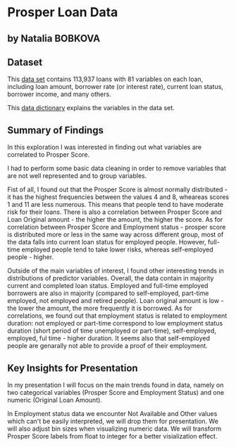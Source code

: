 # Prosper Loan Data
## by Natalia BOBKOVA


## Dataset

This [data set](https://s3.amazonaws.com/udacity-hosted-downloads/ud651/prosperLoanData.csv) contains 113,937 loans with 81 variables on each loan, including loan amount, borrower rate (or interest rate), current loan status, borrower income, and many others.

This [data dictionary](https://www.google.com/url?q=https://docs.google.com/spreadsheet/ccc?key%3D0AllIqIyvWZdadDd5NTlqZ1pBMHlsUjdrOTZHaVBuSlE%26usp%3Dsharing&sa=D&source=editors&ust=1643672087503009&usg=AOvVaw3Du8m8kG18JesrSzK2zqH3) explains the variables in the data set.


## Summary of Findings

In this exploration I was interested in finding out what variables are correlated to Prosper Score.

I had to perform some basic data cleaning in order to remove variables that are not well represented and to group variables.

Fist of all, I found out that the Prosper Score is almost normally distributed - it has the highest frequencies between the values 4 and 8, wheareas scores 1 and 11 are less numerous. This means that people tend to have moderate risk for their loans. There is also a correlation between Prosper Score and Loan Original amount - the higher the amount, the higher the score. As for correlation between Prosper Score and Employment status - prosper score is distributed more or less in the same way across different group, most of the data falls into current loan status for employed people. However, full-time employed people tend to take lower risks, whereas self-employed people - higher. 

Outside of the main variables of interest, I found other interesting trends in distributions of predictor variables. Overall, the data contain in majority current and completed loan status. Employed and full-time employed borrowers are also in majority (compared to self-employed, part-time employed, not employed and retired people). Loan original amount is low - the lower the amount, the more frequently it is borrowed. As for correlations, we found out that employment status is related to employment duration: not employed or part-time correspond to low employment status duration (short period of time unemployed or part-time), self-employed, employed, ful time - higher duration. It seems also that self-employed people are genarally not able to provide a proof of their employment. 


## Key Insights for Presentation

In my presentation I will focus on the main trends found in data, namely on two categorical variables (Prosper Score and Employment Status) and one numeric (Original Loan Amount). 

In Employment status data we encounter Not Available and Other values which can't be easily interpreted, we will drop them for presentation. We will also adjust bin sizes when visualizing numeric data. We will transform Prosper Score labels from float to integer for a better visialization effect.